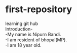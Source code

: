 # first-repository
learning git hub
<br>
Introduction-
<br>
-My name is Nipurn Bandi.
<br>
-I am resident of bhopal(MP).
<br>
-I am 18 year old.
